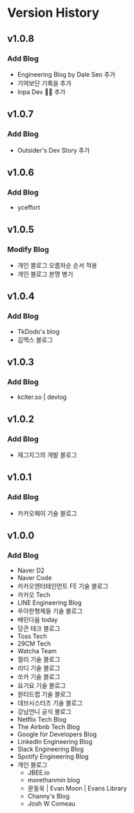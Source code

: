 # Version History

## v1.0.8
### Add Blog
* Engineering Blog by Dale Seo 추가
* 기억보단 기록을 추가
* Inpa Dev 👨‍💻 추가

## v1.0.7
### Add Blog
* Outsider's Dev Story 추가

## v1.0.6
### Add Blog
* yceffort

## v1.0.5
### Modify Blog
* 개인 블로그 오름차순 순서 적용
* 개인 블로그 본명 병기

## v1.0.4
### Add Blog
* TkDodo's blog
* 김맥스 블로그

## v1.0.3
### Add Blog
* kciter.so | devlog

## v1.0.2
### Add Blog
* 재그지그의 개발 블로그

## v1.0.1
### Add Blog
* 카카오페이 기술 블로그

## v1.0.0
### Add Blog
* Naver D2
* Naver Code
* 카카오엔터테인먼트 FE 기술 블로그
* 카카오 Tech
* LINE Engineering Blog
* 우아한형제들 기술 블로그
* 배민다움 today
* 당큰 테크 블로그
* Toss Tech
* 29CM Tech
* Watcha Team
* 컬리 기술 블로그
* 리디 기술 블로그
* 쏘카 기술 블로그
* 요기요 기술 블로그
* 원티드랩 기술 블로그
* 데브시스터즈 기술 블로그
* 강남언니 공식 블로그
* Netflix Tech Blog
* The Airbnb Tech Blog
* Google for Developers Blog
* LinkedIn Engineering Blog
* Slack Engineering Blog
* Spotify Engineering Blog
* 개인 블로그
  * JBEE.io
  * morethanmin blog
  * 문동욱 | Evan Moon | Evans Library
  * Channy's Blog
  * Josh W Comeau